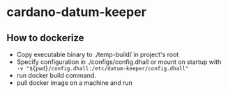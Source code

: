 # cardano-datum-keeper

## How to dockerize
- Copy executable binary to ./temp-build/ in project's root
- Specify configuration in ./configs/config.dhall or mount on startup with ``` -v "${pwd}/config.dhall:/etc/datum-keeper/config.dhall"```
- run docker build command.
- pull docker image on a machine and run 